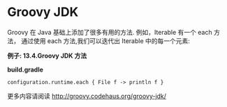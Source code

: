 # Groovy JDK
Groovy 在 Java 基础上添加了很多有用的方法. 例如，Iterable 有一个 each 方法， 通过使用 each 方法,我们可以迭代出 Iterable 中的每一个元素:

**例子: 13.4.Groovy JDK 方法**

**build.gradle**

    configuration.runtime.each { File f -> println f }

更多内容请阅读 http://groovy.codehaus.org/groovy-jdk/

